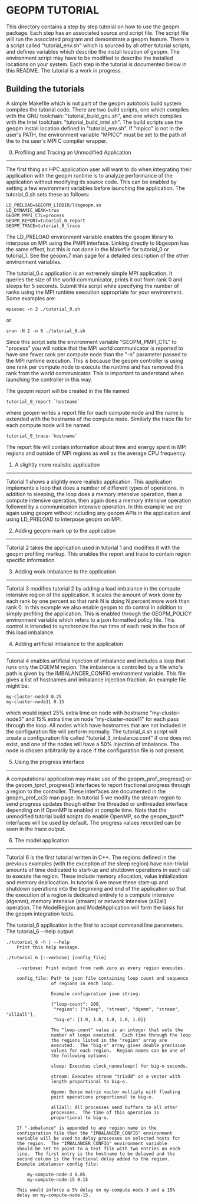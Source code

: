 GEOPM TUTORIAL
==============
This directory contains a step by step tutorial on how to use the
geopm package.  Each step has an associated source and script file.
The script file will run the associated program and demonstrate a
geopm feature.  There is a script called "tutorial_env.sh" which is
sourced by all other tutorial scripts, and defines variables which
describe the install location of geopm.  The environment script may
have to be modified to describe the installed locations on your
system.  Each step in the tutorial is documented below in this README.
The tutorial is a work in progress.

Building the tutorials
----------------------
A simple Makefile which is not part of the geopm autotools build
system compiles the tutorial code.  There are two build scripts, one
which compiles with the GNU toolchain: "tutorial_build_gnu.sh", and
one which compiles with the Intel toolchain:
"tutorial_build_intel.sh".  The build scripts use the geopm install
location defined in "tutorial_env.sh".  If "mpicc" is not in the
user's PATH, the environment variable "MPICC" must be set to the path
of the to the user's MPI C compiler wrapper.


0. Profiling and Tracing an Unmodified Application
--------------------------------------------------
The first thing an HPC application user will want to do when
integrating their application with the geopm runtime is to analyze
performance of the application without modifying its source code.
This can be enabled by setting a few environment variables before
launching the application.  The tutorial_0.sh sets these as follows:

    LD_PRELOAD=$GEOPM_LIBDIR/libgeopm.so
    LD_DYNAMIC_WEAK=true
    GEOPM_PMPI_CTL=process
    GEOPM_REPORT=tutorial_0_report
    GEOPM_TRACE=tutorial_0_trace

The LD_PRELOAD environment variable enables the geopm library to
interpose on MPI using the PMPI interface.  Linking directly to
libgeopm has the same effect, but this is not done in the Makefile for
tutorial_0 or tutorial_1.  See the geopm.7 man page for a detailed
description of the other environment variables.

The tutorial_0.c application is an extremely simple MPI application.
It queries the size of the world communicator, prints it out from rank
0 and sleeps for 5 seconds.  Submit this script while specifying the
number of ranks using the MPI runtime execution appropriate for your
environment.  Some examples are:

    mpiexec -n 2 ./tutorial_0.sh

or

    srun -N 2 -n 6 ./tutorial_0.sh

Since this script sets the environment variable "GEOPM_PMPI_CTL" to
"process" you will notice that the MPI world communicator is reported
to have one fewer rank per compute node than the "-n" parameter passed
to the MPI runtime execution.  This is because the geopm controller is
using one rank per compute node to execute the runtime and has removed
this rank from the world communicator.  This is important to
understand when launching the controller in this way.

The geopm report will be created in the file named

    tutorial_0_report-`hostname`

where geopm writes a report file for each compute node and the name
is extended with the hostname of the compute node.  Similarly the trace
file for each compute node will be named

    tutorial_0_trace-`hostname`

The report file will contain information about time and energy spent
in MPI regions and outside of MPI regions as well as the average CPU
frequency.

1. A slightly more realistic application
----------------------------------------
Tutorial 1 shows a slightly more realistic application.  This
application implements a loop that does a number of different types of
operations.  In addition to sleeping, the loop does a memory intensive
operation, then a compute intensive operation, then again does a
memory intensive operation followed by a communication intensive
operation.  In this example we are again using geopm without including
any geopm APIs in the application and using LD_PRELOAD to interpose
geopm on MPI.

2. Adding geopm mark up to the application
------------------------------------------
Tutorial 2 takes the application used in tutorial 1 and modifies it
with the geopm profiling markup.  This enables the report and trace to
contain region specific information.

3. Adding work imbalance to the application
-------------------------------------------
Tutorial 3 modifies tutorial 2 by adding a load imbalance in the
compute intensive region of the application.  It scales the amount of
work done by each rank by one percent so that rank N is doing N
percent more work than rank 0.  In this example we also enable geopm
to do control in addition to simply profiling the application.  This
is enabled through the GEOPM_POLICY environment variable which refers
to a json formatted policy file.  This control is intended to
synchronize the run time of each rank in the face of this load
imbalance.

4. Adding artificial imbalance to the application
-------------------------------------------------
Tutorial 4 enables artificial injection of imbalance and includes a
loop that runs only the DGEMM region.  The imbalance is controlled by
a file who's path is given by the IMBALANCER_CONFIG environment
variable.  This file gives a list of hostnames and imbalance injection
fraction.  An example file might be:

    my-cluster-node3 0.25
    my-cluster-node11 0.15

which would inject 25% extra time on node with hostname
"my-cluster-node3" and 15% extra time on node "my-cluster-node11" for
each pass through the loop.  All nodes which have hostnames that are
not included in the configuration file will perform normally.  The
tutorial_4.sh script will create a configuration file called
"tutorial_3_imbalance.conf" if one does not exist, and one of the
nodes will have a 50% injection of imbalance.  The node is chosen
arbitrarily by a race if the configuration file is not present.

5. Using the progress interface
-------------------------------
A computational application may make use of the geopm_prof_progress()
or the geopm_tprof_progress() interfaces to report fractional progress
through a region to the controller.  These interfaces are documented
in the geopm_prof_c(3) man page.  In tutorial 5 we modify the stream
region to send progress updates though either the threaded or
unthreaded interface depending on if OpenMP is enabled at compile
time.  Note that the unmodified tutorial build scripts do enable
OpenMP, so the geopm_tprof* interfaces will be used by default.  The
progress values recorded can be seen in the trace output.

6. The model application
------------------------
Tutorial 6 is the first tutorial written in C++.  The regions defined
in the previous examples (with the exception of the sleep region) have
non-trivial amounts of time dedicated to start-up and shutdown
operations in each call to execute the region.  These include memory
allocation, value initialization and memory deallocation.  In tutorial
6 we move these start-up and shutdown operations into the beginning
and end of the application so that the execution of a region is
dedicated entirely to a compute intensive (dgemm), memory intensive
(stream) or network intensive (all2all) operation.  The ModelRegion
and ModelApplication will form the basis for the geopm integration
tests.

The tutorial_6 application is the first to accept command line
parameters.  The tutorial_6 --help output:

    ./tutorial_6 -h | --help
        Print this help message.

    ./tutorial_6 [--verbose] [config_file]

        --verbose: Print output from rank zero as every region executes.

        config_file: Path to json file containing loop count and sequence
                     of regions in each loop.

                     Example configuration json string:

                     {"loop-count": 100,
                      "region": ["sleep", "stream", "dgemm", "stream", "all2all"],
                      "big-o": [1.0, 1.0, 1.0, 1.0, 1.0]}

                     The "loop-count" value is an integer that sets the
                     number of loops executed.  Each time through the loop
                     the regions listed in the "region" array are
                     executed.  The "big-o" array gives double precision
                     values for each region.  Region names can be one of
                     the following options:

                     sleep: Executes clock_nanosleep() for big-o seconds.

                     stream: Executes stream "triadd" on a vector with
                     length proportional to big-o.

                     dgemm: Dense matrix vector multiply with floating
                     point operations proportional to big-o.

                     all2all: All processes send buffers to all other
                     processes.  The time of this operation is
                     proportional to big-o.

        If "-imbalance" is appended to any region name in the
        configuration file then the "IMBALANCER_CONFIG" environment
        variable will be used to delay processes on selected hosts for
        the region.  The "IMBALANCER_CONFIG" environment variable
        should be set to point to a text file with two entries on each
        line.  The first entry is the hostname to be delayed and the
        second column is the fractional delay added to the region.
        Example imbalancer config file:

            my-compute-node-3 0.05
            my-compute-node-15 0.15

        This would inforce a 5% delay on my-compute-node-3 and a 15%
        delay on my-compute-node-15.